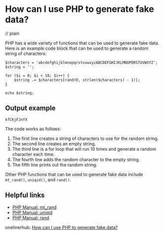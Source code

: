# How can I use PHP to generate fake data?
// plain

PHP has a wide variety of functions that can be used to generate fake data. Here is an example code block that can be used to generate a random string of characters:

```
$characters = 'abcdefghijklmnopqrstuvwxyzABCDEFGHIJKLMNOPQRSTUVWXYZ';
$string = '';

for ($i = 0; $i < 10; $i++) {
    $string .= $characters[rand(0, strlen($characters) - 1)];
}

echo $string;
```

## Output example

```
kfCKjFJnYX
```

The code works as follows:
1. The first line creates a string of characters to use for the random string.
2. The second line creates an empty string.
3. The third line is a for loop that will run 10 times and generate a random character each time.
4. The fourth line adds the random character to the empty string.
5. The fifth line prints out the random string.

Other PHP functions that can be used to generate fake data include `mt_rand()`, `uniqid()`, and `rand()`.

## Helpful links
- [PHP Manual: mt_rand](https://www.php.net/manual/en/function.mt-rand.php)
- [PHP Manual: uniqid](https://www.php.net/manual/en/function.uniqid.php)
- [PHP Manual: rand](https://www.php.net/manual/en/function.rand.php)

onelinerhub: [How can I use PHP to generate fake data?](https://onelinerhub.com/php-faker/how-can-i-use-php-to-generate-fake-data)